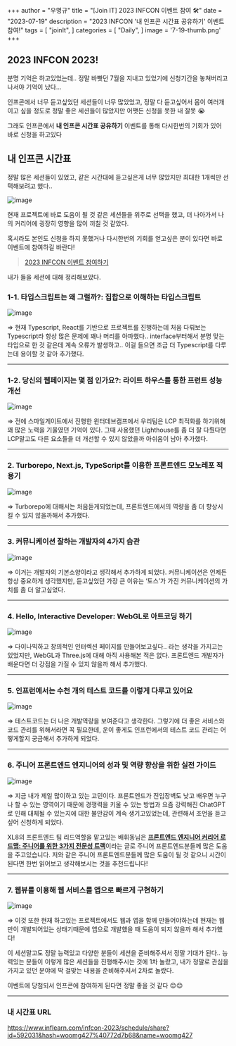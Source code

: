+++
author = "우명규"
title = "[Join IT] 2023 INFCON 이벤트 참여 🛠"
date = "2023-07-19"
description = "2023 INFCON '내 인프콘 시간표 공유하기' 이벤트 참여!"
tags = [
    "joinIt",
]
categories = [
    "Daily",
]
image = '7-19-thumb.png'
+++

<!--more-->

## 2023 INFCON 2023!

분명 기억은 하고있었는데.. 정말 바빳던 7월을 지내고 있었기에 신청기간을 놓쳐버리고 나서야 기억이 났다…

인프콘에서 너무 듣고싶었던 세션들이 너무 많았었고, 정말 다 듣고싶어서 몸이 여러개이고 싶을 정도로 정말 좋은 세션들이 많았지만 어쨋든 신청을 못한 내 잘못 😭

그래도 인프콘에서 **내 인프콘 시간표 공유하기** 이벤트를 통해 다시한번의 기회가 있어 바로 신청을 하고있다

## 내 인프콘 시간표

정말 많은 세션들이 있었고, 같은 시간대에 듣고싶은게 너무 많았지만 최대한 1개씩만 선택해보려고 했다..

![image](https://github.com/myeongcode/blog/assets/67165016/a03d1727-2569-48e8-9d6d-af0c0f1030a2)

현재 프로젝트에 바로 도움이 될 것 같은 세션들을 위주로 선택을 했고, 더 나아가서 나의 커리어에 굉장히 영향을 많이 끼칠 것 같았다.

혹시라도 본인도 신청을 하지 못했거나 다시한번의 기회를 얻고싶은 분이 있다면 바로 이벤트에 참여하길 바란다!

> [2023 INFCON 이벤트 참여하기](https://www.inflearn.com/pages/infcon-2023-event-schedule)

내가 들을 세션에 대해 정리해보았다.

### 1-1. 타입스크립트는 왜 그럴까?: 집합으로 이해하는 타입스크립트

![image](https://github.com/myeongcode/blog/assets/67165016/60a66020-490b-4294-b7e1-4061b1214c9d)

⇒ 현재 Typescript, React를 기반으로 프로젝트를 진행하는데 처음 다뤄보는 Typescript라 항상 많은 문제에 꽤나 머리를 아파했다.. interface부터해서 분명 맞는 타입으로 한 것 같은데 계속 오류가 발생하고.. 이걸 들으면 조금 더 Typescript를 다루는데 용이할 것 같아 추가했다.

---

### 1-2. 당신의 웹페이지는 몇 점 인가요?: 라이트 하우스를 통한 프런트 성능개선

![image](https://github.com/myeongcode/blog/assets/67165016/ca429721-e4c3-4adc-852b-82690a5a7ab4)

⇒ 전에 스마일게이트에서 진행한 윈터데브캠프에서 우리팀은 LCP 최적화를 하기위해 꽤 많은 노력을 기울였던 기억이 있다. 그때 사용했던 Lighthouse를 좀 더 잘 다뤘다면 LCP말고도 다른 요소들을 더 개선할 수 있지 않았을까 아쉬움이 남아 추가했다.

---

### 2. Turborepo, Next.js, TypeScript를 이용한 프론트엔드 모노레포 적용기

![image](https://github.com/myeongcode/blog/assets/67165016/9050f11a-55a0-4e56-8dfd-6d172894ab4c)

⇒ Turborepo에 대해서는 처음듣게되었는데, 프론트엔드에서의 역량을 좀 더 향상시킬 수 있지 않을까해서 추가했다.

---

### 3. 커뮤니케이션 잘하는 개발자의 4가지 습관

![image](https://github.com/myeongcode/blog/assets/67165016/a602a334-3f37-4706-84f8-1a2337626b46)

⇒ 이거는 개발자의 기본소양이라고 생각해서 추가하게 되었다. 커뮤니케이션은 언제든 항상 중요하게 생각했지만, 듣고싶었던 가장 큰 이유는 ‘토스’가 가진 커뮤니케이션의 가치를 좀 더 알고싶었다.

---

### 4. Hello, Interactive Developer: WebGL로 아트코딩 하기

![image](https://github.com/myeongcode/blog/assets/67165016/a0a7e2ca-0115-4a33-819a-cbdfab5847ec)

⇒ 다이나믹하고 창의적인 인터렉션 페이지를 만들어보고싶다.. 라는 생각을 가지고는 있었지만, WebGL과 Three.js에 대해 아직 사용해본 적은 없다. 프론트엔드 개발자가 배운다면 더 강점을 가질 수 있지 않을까 해서 추가했다.

---

### 5. 인프런에서는 수천 개의 테스트 코드를 이렇게 다루고 있어요

![image](https://github.com/myeongcode/blog/assets/67165016/c5f62abe-bb1b-4696-a0db-a56dad574bec)

⇒ 테스트코드는 더 나은 개발역량을 보여준다고 생각한다. 그렇기에 더 좋은 서비스와 코드 관리를 위해서라면 꼭 필요한데, 운이 좋게도 인프런에서의 테스트 코드 관리는 어떻게할지 궁금해서 추가하게 되었다.

---

### 6. 주니어 프론트엔드 엔지니어의 성과 및 역량 향상을 위한 실전 가이드

![image](https://github.com/myeongcode/blog/assets/67165016/4c325762-2472-4584-944b-4d9b1c721c9f)

⇒ 지금 내가 제일 많이하고 있는 고민이다. 프론트엔드가 진입장벽도 낮고 배우면 누구나 할 수 있는 영역이기 때문에 경쟁력을 키울 수 있는 방법과 요즘 강력해진 ChatGPT로 인해 대체될 수 있는지에 대한 불안감이 계속 생기고있었는데, 관련해서 조언을 듣고싶어 신청하게 되었다.

XL8의 프론트엔드 팀 리드역할을 맡고있는 배휘동님은 [**프론트엔드 엔지니어 커리어 로드맵: 주니어를 위한 3가지 전문성 트랙**](https://steady-study.super.site/frontend-engineer-career-roadmap)이라는 글로 주니어 프론트엔드분들께 많은 도움을 주고있습니다. 저와 같은 주니어 프론트엔드분들께 많은 도움이 될 것 같으니 시간이 된다면 한번 읽어보고 생각해보시는 것을 추천드립니다!

---

### 7. 웹뷰를 이용해 웹 서비스를 앱으로 빠르게 구현하기

![image](https://github.com/myeongcode/blog/assets/67165016/72a6a739-619e-4cfa-98c3-674b67150d07)

⇒ 이것 또한 현재 하고있는 프로젝트에서도 웹과 앱을 함께 만들어야하는데 현재는 웹만이 개발되어있는 상태기때문에 앱으로 개발했을 때 도움이 되지 않을까 해서 추가했다!

이 세션말고도 정말 능력있고 다양한 분들이 세션을 준비해주셔서 정말 기대가 된다.. 능력있는 분들이 이렇게 많은 세션들을 진행해주시는 것에 1차 놀랐고, 내가 정말로 관심을 가지고 있던 분야에 딱 걸맞는 내용을 준비해주셔서 2차로 놀랐다.

이벤트에 당첨되서 인프콘에 참여하게 된다면 정말 좋을 것 같다 😊😊

---

### 내 시간표 URL

https://www.inflearn.com/infcon-2023/schedule/share?id=592031&hash=woomg427%40772d7b68&name=woomg427
